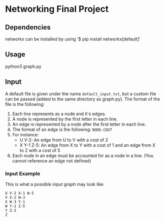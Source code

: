 # Networking Final Project

## Dependencies
networkx
can be installed by using '$ pip install networkx[default]'

## Usage

python3 graph.py

## Input

A default file is given under the name `default_input.txt`, but a custom file can be passed (added to the same directory as graph.py). The format of the file is the following:

1. Each line represents as a node and it's edges.
2. A node is represented by the first letter in each line.
3. An edge is represented by a node after the first letter in each line.
4. The format of an edge is the following: `NODE-COST`
5. For instance:
    - U V-2: An edge from U to V with a cost of 2
    - X Y-1 Z-5: An edge from X to Y with a cost of 1 and an edge from X to Z with a cost of 5
6. Each node in an edge must be accounted for as a node in a line. (You cannot reference an edge not defined)

### Input Example

This is what a possible input graph may look like

```
U V-2 X-1 W-5
V X-2 W-3
X W-3 Y-1
W Y-1 Z-5
Y Z-2
Z
```
